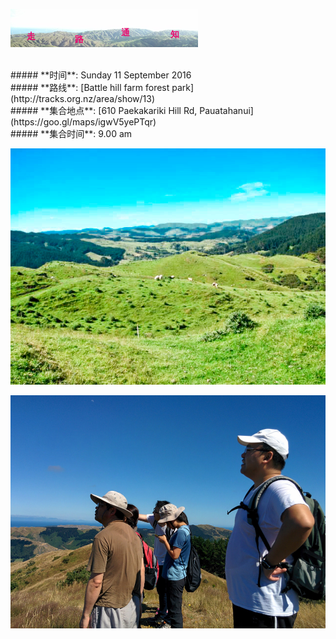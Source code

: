 ![skyline](_images/skyline2.png)

<br/>
##### **时间**: Sunday 11 September 2016
<br/>
##### **路线**: [Battle hill farm forest park](http://tracks.org.nz/area/show/13)
<br/>
##### **集合地点**: [610 Paekakariki Hill Rd, Pauatahanui](https://goo.gl/maps/igwV5yePTqr)
<br/>
##### **集合时间**: 9.00 am 

<br/>







![battle_hill2](_images/battle_hill2.jpg)
<br/>

![battle_hill1](_images/battle_hill1.jpg)
